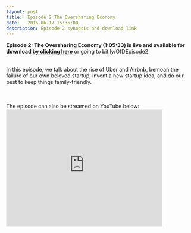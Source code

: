 ```yaml
---
layout: post
title:  Episode 2 The Oversharing Economy
date:   2016-06-17 15:35:00
description: Episode 2 synopsis and download link
---
```

<strong>Episode 2: The Oversharing Economy (1:05:33) is live and available for download <a href="https://bit.ly/OfDEpisode2"> by clicking here</a></strong> or going to bit.ly/OfDEpisode2
<br>
<br>
<p>In this episode, we talk about the rise of Uber and Airbnb, bemoan the failure of our own beloved startup, invent a new startup idea, and do our best to keep things family-friendly. </p>
<br>
<br>
The episode can also be streamed on YouTube below:
<iframe width="420" height="315" src="https://www.youtube.com/embed/CQM2HqgwDa0" frameborder="0" allowfullscreen></iframe>
